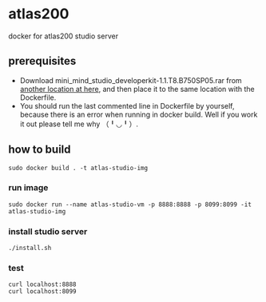 # atlas200
docker for atlas200 studio server
## prerequisites 
* Download mini_mind_studio_developerkit-1.1.T8.B750SP05.rar from [another location at here](https://github.com/Ascend/ascenddk-private/tree/master/B750SP05
), and then place it to the same location with the Dockerfile.
* You should run the last commented line in Dockerfile by yourself, because there is an error when running in docker build.
Well if you work it out please tell me why （╹◡╹）.
## how to build 
```sudo docker build . -t atlas-studio-img```
### run image
```sudo docker run --name atlas-studio-vm -p 8888:8888 -p 8099:8099 -it atlas-studio-img```
### install studio server
```./install.sh```
### test
```shell
curl localhost:8888
curl localhost:8099
```
